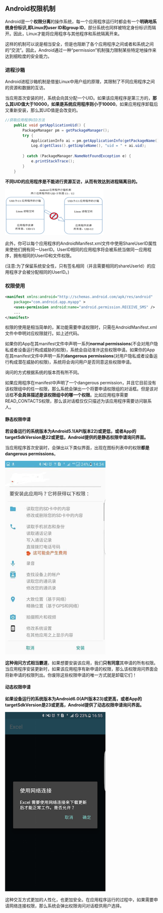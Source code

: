 ## Android权限机制
Android是一个**权限分离**的操作系统，每一个应用程序运行时都会有一个**明确地系统身份标识,即Linux的user ID和group ID**。部分系统也同样被特定身份标识而隔开。因此，Linux才能将应用程序与其他程序和系统隔离开来。

这样的机制可以说是相当安全，但是也阻断了各个应用程序之间或者和系统之间的“交流”。因此，Android通过一种“permission”机制强力限制某些特定地操作来达到细粒度的安全能力。

### 进程沙箱
Android进程沙箱机制是借鉴Linux中用户组的原理，其限制了不同应用程序之间的资源和数据的互访。

当应用首次安装的时，系统会向其分配一个UID。如果该应用程序是第三方的，**那么其UID值大于10000，如果是系统应用程序则小于10000**。如果应用程序卸载后又重新安装，那么其UID值是会改变的。

``` java
//获取应用程序UID方法
    public void getApplicationUid() {
        PackageManager pm = getPackageManager();
        try {
            ApplicationInfo ai = pm.getApplicationInfo(getPackageName(), PackageManager.GET_ACTIVITIES);
            Log.d(getClass().getSimpleName(), "uid = " + ai.uid);

        } catch (PackageManager.NameNotFoundException e) {
            e.printStackTrace();
        }
    }

```

**不同UID的应用程序是不能进行资源互访，从而有效达到进程隔离目的。**

![](image/permission0.png)

此外，你可以每个应用程序的AndroidManifest.xml文件中使用ShareUserID属性来使他们拥有同一UserID。UserID相同的应用程序将会被系统当做同一应用程序，拥有相同的UserID和文件权限。

(注意:为了保留系统安全性，只有签名相同（并且需要相同的shareUserId）的应用程序才会被分配相同的UserID。)

### 权限使用

``` xml
<manifest xmlns:android="http://schemas.android.com/apk/res/android"
    package="com.android.app.myapp" >
    <uses-permission android:name="android.permission.RECEIVE_SMS" />
    ...
</manifest>

```

权限的使用是相当简单的，某功能需要申请权限时，只需在AndroidManifest.xml文件中申明对应权限就行。如上述代码。

如果你的App在其manifest文件中声明一系列**normal permissions**(不会对用户隐私或者设备运行构成威胁的权限)，系统会自动准许这些权限申请。如果你的App在其manifest文件中声明一系列**dangerous permissions**(对用户隐私或者设备运行构成潜在威胁的权限)，系统将会询问用户是否同意这些权限申请。

询问的方式根据系统的版本而有所不同。

如果应用程序在manifest中声明了一个dangerous permission，并且它目前没有该权限组中的任一权限，那么系统会弹出一个将要申请权限组的对话框。但是该对话框**不会具体描述是该权限组中的哪一个权限**。比如应用程序需要READ_CONTACTS权限，那么该对话框仅仅只描述为该应用程序需要访问联系人。


#### 静态权限申请

**若设备运行的系统版本为Android5.1(API版本22)或更低，或者App的targetSdkVersion是22或更低，Android提供的是静态权限申请询问界面。**


当应用程序首次安装时，会弹出以下类似界面，出现在图标列表中的权限**都是dangerous permissions**。

![](image/permission1.jpg)

**这种询问方式相当霸道**，如果想要安装该应用，我们**只有同意**其申请的所有权限。当应用程序安装更新时，如果该应用程序有新申请的权限，那么该权限询问界面会将新申请的权限列出。你废除这些权限申请的唯一方式就是卸载它们！

#### 动态权限申请

**如果设备运行的系统版本为Android6.0(API版本23)或更高，或者App的targetSdkVersion是23或更高，Android提供了动态权限申请询问界面。**

![](image/permission2.png)

这种交互方式更加的人性化，也更加安全。在应用程序运行的过程中，如果需要申请网络连接权限，那么系统会弹出权限询问对话框供用户选择。
